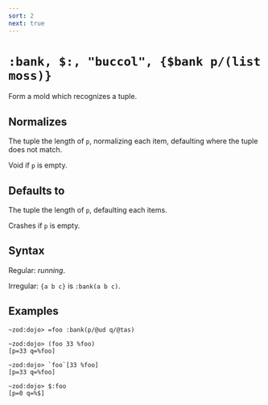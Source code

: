 ```yaml
---
sort: 2
next: true
---
```


# `:bank, $:, "buccol", {$bank p/(list moss)}`

Form a mold which recognizes a tuple.

## Normalizes

The tuple the length of `p`, normalizing each item, defaulting
where the tuple does not match.

Void if `p` is empty.

## Defaults to

The tuple the length of `p`, defaulting each items.

Crashes if `p` is empty.

## Syntax

Regular: *running*.

Irregular: `{a b c}` is `:bank(a b c)`.

## Examples

```
~zod:dojo> =foo :bank(p/@ud q/@tas)

~zod:dojo> (foo 33 %foo)
[p=33 q=%foo]

~zod:dojo> `foo`[33 %foo]
[p=33 q=%foo]

~zod:dojo> $:foo
[p=0 q=%$]
```
